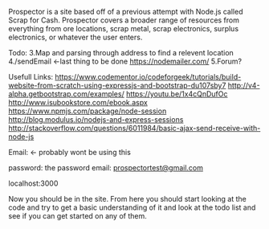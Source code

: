 Prospector is a site based off of a previous attempt with Node.js called Scrap for Cash.
Prospector covers a broader range of resources from everything from ore locations, scrap metal,
scrap electronics, surplus electronics, or whatever the user enters.

Todo:
3.Map and parsing through address to find a relevent location
4./sendEmail <-last thing to be done
https://nodemailer.com/
5.Forum?





Usefull Links:
https://www.codementor.io/codeforgeek/tutorials/build-website-from-scratch-using-expressjs-and-bootstrap-du107sby7
http://v4-alpha.getbootstrap.com/examples/
https://youtu.be/1x4cQnDufOc
http://www.isubookstore.com/ebook.aspx
https://www.npmjs.com/package/node-session
http://blog.modulus.io/nodejs-and-express-sessions
http://stackoverflow.com/questions/6011984/basic-ajax-send-receive-with-node-js

Email: <- probably wont be using this

password: the password
email: prospectortest@gmail.com

localhost:3000

Now you should be in the site. From here you should start looking at the code and try to get a basic understanding of it
and look at the todo list and see if you can get started on any of them.